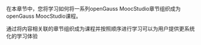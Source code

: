 在本章节中，您将学习如何将一系列openGauss MoocStudio章节组织成为openGauss MoocStudio课程。

通过将内容相关联的章节组织成为课程并按照顺序进行学习可以为用户提供更系统化的学习体验
